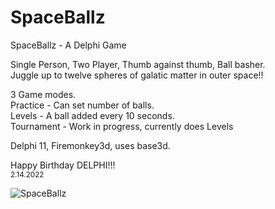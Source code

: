 # SpaceBallz
SpaceBallz - A Delphi Game

Single Person, Two Player, Thumb against thumb, Ball basher.<br>
Juggle up to twelve spheres of galatic matter in outer space!!

3 Game modes.<br>
Practice - Can set number of balls.<br>
Levels - A ball added every 10 seconds.<br>
Tournament - Work in progress, currently does Levels<br>

Delphi 11, Firemonkey3d, uses base3d.<br>

Happy Birthday DELPHI!!!<br>
<small>2.14.2022</small>



![SpaceBallz](https://user-images.githubusercontent.com/97798670/153780177-5973ddae-99de-4470-8b88-35f6d1bf48fc.jpg)
